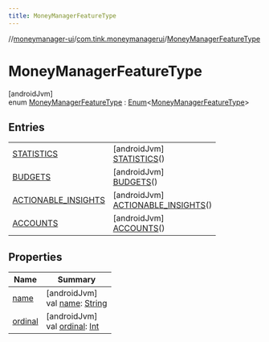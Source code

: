 ```yaml
---
title: MoneyManagerFeatureType
---
```

//[moneymanager-ui](../../../index.html)/[com.tink.moneymanagerui](../index.html)/[MoneyManagerFeatureType](index.html)



# MoneyManagerFeatureType



[androidJvm]\
enum [MoneyManagerFeatureType](index.html) : [Enum](https://kotlinlang.org/api/latest/jvm/stdlib/kotlin/-enum/index.html)&lt;[MoneyManagerFeatureType](index.html)&gt;



## Entries


| | |
|---|---|
| [STATISTICS](-s-t-a-t-i-s-t-i-c-s/index.html) | [androidJvm]<br>[STATISTICS](-s-t-a-t-i-s-t-i-c-s/index.html)() |
| [BUDGETS](-b-u-d-g-e-t-s/index.html) | [androidJvm]<br>[BUDGETS](-b-u-d-g-e-t-s/index.html)() |
| [ACTIONABLE_INSIGHTS](-a-c-t-i-o-n-a-b-l-e_-i-n-s-i-g-h-t-s/index.html) | [androidJvm]<br>[ACTIONABLE_INSIGHTS](-a-c-t-i-o-n-a-b-l-e_-i-n-s-i-g-h-t-s/index.html)() |
| [ACCOUNTS](-a-c-c-o-u-n-t-s/index.html) | [androidJvm]<br>[ACCOUNTS](-a-c-c-o-u-n-t-s/index.html)() |


## Properties


| Name | Summary |
|---|---|
| [name](../../com.tink.service.network/-sdk-client/-t-i-n-k_-l-i-n-k/index.html#-372974862%2FProperties%2F1000845458) | [androidJvm]<br>val [name](../../com.tink.service.network/-sdk-client/-t-i-n-k_-l-i-n-k/index.html#-372974862%2FProperties%2F1000845458): [String](https://kotlinlang.org/api/latest/jvm/stdlib/kotlin/-string/index.html) |
| [ordinal](../../com.tink.service.network/-sdk-client/-t-i-n-k_-l-i-n-k/index.html#-739389684%2FProperties%2F1000845458) | [androidJvm]<br>val [ordinal](../../com.tink.service.network/-sdk-client/-t-i-n-k_-l-i-n-k/index.html#-739389684%2FProperties%2F1000845458): [Int](https://kotlinlang.org/api/latest/jvm/stdlib/kotlin/-int/index.html) |

